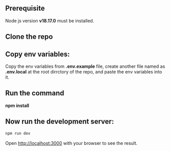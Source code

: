 
## Prerequisite

Node js version **v18.17.0** must be installed.

## Clone the repo

## Copy env variables: 
Copy the env variables from **.env.example** file, create another file named as **.env.local** at the root dirrctory of the repo, and paste the env variables into it.

## Run the command 
 **npm install**

## Now run the development server:

```bash
npm run dev
```

Open [http://localhost:3000](http://localhost:3000) with your browser to see the result.